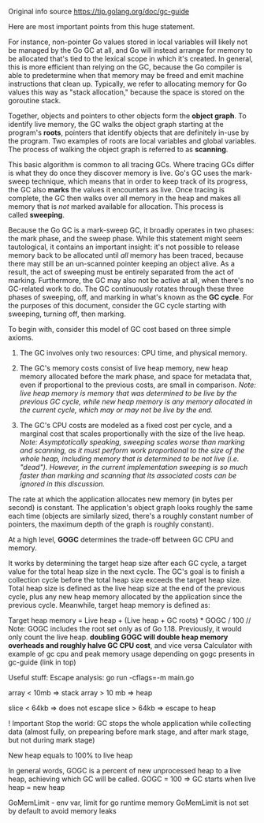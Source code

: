Original info source
https://tip.golang.org/doc/gc-guide

Here are most important points from this huge statement.

For instance, non-pointer Go values stored in local variables will likely not be managed by the Go GC at all, and Go will instead arrange for memory to be allocated that's tied to the lexical scope in which it's created. In general, this is more efficient than relying on the GC, because the Go compiler is able to predetermine when that memory may be freed and emit machine instructions that clean up. Typically, we refer to allocating memory for Go values this way as "stack allocation," because the space is stored on the goroutine stack.


Together, objects and pointers to other objects form the **object graph**. To identify live memory, the GC walks the object graph starting at the program's **roots**, pointers that identify objects that are definitely in-use by the program. Two examples of roots are local variables and global variables. The process of walking the object graph is referred to as **scanning**.

This basic algorithm is common to all tracing GCs. Where tracing GCs differ is what they do once they discover memory is live. Go's GC uses the mark-sweep technique, which means that in order to keep track of its progress, the GC also **marks** the values it encounters as live. Once tracing is complete, the GC then walks over all memory in the heap and makes all memory that is _not_ marked available for allocation. This process is called **sweeping**.

Because the Go GC is a mark-sweep GC, it broadly operates in two phases: the mark phase, and the sweep phase. While this statement might seem tautological, it contains an important insight: it's not possible to release memory back to be allocated until _all_ memory has been traced, because there may still be an un-scanned pointer keeping an object alive. As a result, the act of sweeping must be entirely separated from the act of marking. Furthermore, the GC may also not be active at all, when there's no GC-related work to do. The GC continuously rotates through these three phases of sweeping, off, and marking in what's known as the **GC cycle**. For the purposes of this document, consider the GC cycle starting with sweeping, turning off, then marking.

To begin with, consider this model of GC cost based on three simple axioms.

1. The GC involves only two resources: CPU time, and physical memory.

2. The GC's memory costs consist of live heap memory, new heap memory allocated before the mark phase, and space for metadata that, even if proportional to the previous costs, are small in comparison.
    _Note: live heap memory is memory that was determined to be live by the previous GC cycle, while new heap memory is any memory allocated in the current cycle, which may or may not be live by the end._

1. The GC's CPU costs are modeled as a fixed cost per cycle, and a marginal cost that scales proportionally with the size of the live heap.
    _Note: Asymptotically speaking, sweeping scales worse than marking and scanning, as it must perform work proportional to the size of the whole heap, including memory that is determined to be not live (i.e. "dead"). However, in the current implementation sweeping is so much faster than marking and scanning that its associated costs can be ignored in this discussion._

The rate at which the application allocates new memory (in bytes per second) is constant.
The application's object graph looks roughly the same each time (objects are similarly sized, there's a roughly constant number of pointers, the maximum depth of the graph is roughly constant).

At a high level, **GOGC** determines the trade-off between GC CPU and memory.

It works by determining the target heap size after each GC cycle, a target value for the total heap size in the next cycle. The GC's goal is to finish a collection cycle before the total heap size exceeds the target heap size. Total heap size is defined as the live heap size at the end of the previous cycle, plus any new heap memory allocated by the application since the previous cycle. Meanwhile, target heap memory is defined as:

Target heap memory = Live heap + (Live heap + GC roots) * GOGC / 100
// Note: GOGC includes the root set only as of Go 1.18. Previously, it would only count the live heap.
**doubling GOGC will double heap memory overheads and roughly halve GC CPU cost**, and vice versa
Calculator with example of gc cpu and peak memory usage depending on gogc presents in gc-guide (link in top)

Useful stuff:
Escape analysis:
go run -cflags=-m main.go

array < 10mb => stack
array > 10 mb => heap

slice < 64kb => does not escape
slice > 64kb => escape to heap

! Important
Stop the world: GC stops the whole application while collecting data (almost fully, on prepearing before mark stage, and after mark stage, but not during mark stage)

New heap equals to 100% to live heap

In general words, GOGC is a percent of new unprocessed heap to a live heap, achieving which GC will be called.
GOGC = 100 => GC starts when live heap = new heap 

GoMemLimit - env var, limit for go runtime memory
GoMemLimit is not set by default to avoid memory leaks